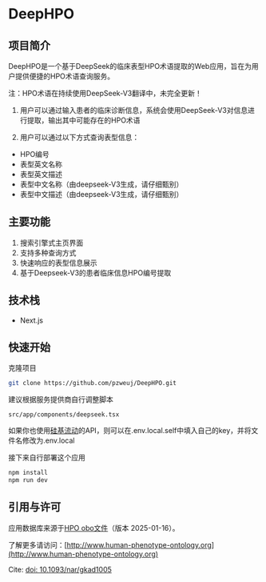 # DeepHPO

## 项目简介
DeepHPO是一个基于DeepSeek的临床表型HPO术语提取的Web应用，旨在为用户提供便捷的HPO术语查询服务。

注：HPO术语在持续使用DeepSeek-V3翻译中，未完全更新！

1. 用户可以通过输入患者的临床诊断信息，系统会使用DeepSeek-V3对信息进行提取，输出其中可能存在的HPO术语

2. 用户可以通过以下方式查询表型信息：
- HPO编号
- 表型英文名称
- 表型英文描述
- 表型中文名称（由deepseek-V3生成，请仔细甄别）
- 表型中文描述（由deepseek-V3生成，请仔细甄别）

## 主要功能
1. 搜索引擎式主页界面
2. 支持多种查询方式
3. 快速响应的表型信息展示
4. 基于Deepseek-V3的患者临床信息HPO编号提取

## 技术栈
- Next.js

## 快速开始

克隆项目

```bash
git clone https://github.com/pzweuj/DeepHPO.git
```

建议根据服务提供商自行调整脚本

```
src/app/components/deepseek.tsx
```

如果你也使用[硅基流动](https://cloud.siliconflow.cn/i/mHQgxhJC)的API，则可以在.env.local.self中填入自己的key，并将文件名修改为.env.local

接下来自行部署这个应用

```bash
npm install
npm run dev
```

## 引用与许可

应用数据库来源于[HPO obo文件](http://purl.obolibrary.org/obo/hp.obo)（版本 2025-01-16）。

了解更多请访问：[http://www.human-phenotype-ontology.org](http://www.human-phenotype-ontology.org)

Cite: [doi: 10.1093/nar/gkad1005](https://pmc.ncbi.nlm.nih.gov/articles/PMC10767975/)

